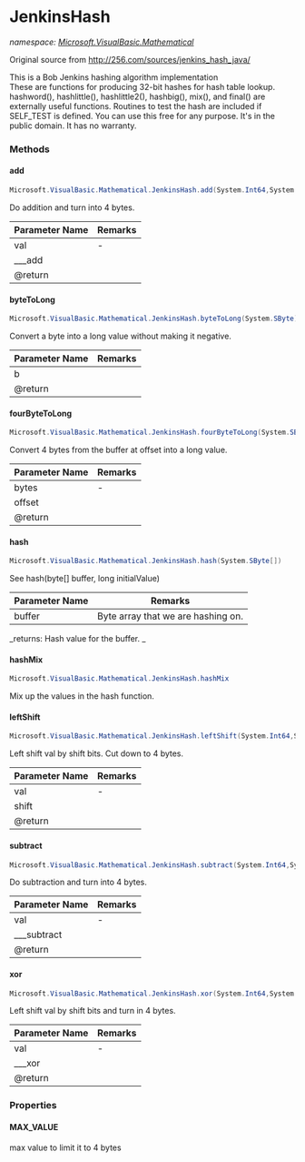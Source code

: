 ﻿# JenkinsHash
_namespace: [Microsoft.VisualBasic.Mathematical](./index.md)_

Original source from http://256.com/sources/jenkins_hash_java/
 
 This is a Bob Jenkins hashing algorithm implementation
 <br> 
 These are functions for producing 32-bit hashes for hash table lookup.
 hashword(), hashlittle(), hashlittle2(), hashbig(), mix(), and final()
 are externally useful functions. Routines to test the hash are included
 if SELF_TEST is defined. You can use this free for any purpose. It's in
 the public domain. It has no warranty.



### Methods

#### add
```csharp
Microsoft.VisualBasic.Mathematical.JenkinsHash.add(System.Int64,System.Int64)
```
Do addition and turn into 4 bytes.

|Parameter Name|Remarks|
|--------------|-------|
|val|-|
|___add|
 @return |


#### byteToLong
```csharp
Microsoft.VisualBasic.Mathematical.JenkinsHash.byteToLong(System.SByte)
```
Convert a byte into a long value without making it negative.

|Parameter Name|Remarks|
|--------------|-------|
|b|
 @return |


#### fourByteToLong
```csharp
Microsoft.VisualBasic.Mathematical.JenkinsHash.fourByteToLong(System.SByte[],System.Int32)
```
Convert 4 bytes from the buffer at offset into a long value.

|Parameter Name|Remarks|
|--------------|-------|
|bytes|-|
|offset|
 @return |


#### hash
```csharp
Microsoft.VisualBasic.Mathematical.JenkinsHash.hash(System.SByte[])
```
See hash(byte[] buffer, long initialValue)

|Parameter Name|Remarks|
|--------------|-------|
|buffer| Byte array that we are hashing on. |


_returns:  Hash value for the buffer. _

#### hashMix
```csharp
Microsoft.VisualBasic.Mathematical.JenkinsHash.hashMix
```
Mix up the values in the hash function.

#### leftShift
```csharp
Microsoft.VisualBasic.Mathematical.JenkinsHash.leftShift(System.Int64,System.Int32)
```
Left shift val by shift bits. Cut down to 4 bytes.

|Parameter Name|Remarks|
|--------------|-------|
|val|-|
|shift|
 @return |


#### subtract
```csharp
Microsoft.VisualBasic.Mathematical.JenkinsHash.subtract(System.Int64,System.Int64)
```
Do subtraction and turn into 4 bytes.

|Parameter Name|Remarks|
|--------------|-------|
|val|-|
|___subtract|
 @return |


#### xor
```csharp
Microsoft.VisualBasic.Mathematical.JenkinsHash.xor(System.Int64,System.Int64)
```
Left shift val by shift bits and turn in 4 bytes.

|Parameter Name|Remarks|
|--------------|-------|
|val|-|
|___xor|
 @return |



### Properties

#### MAX_VALUE
max value to limit it to 4 bytes
